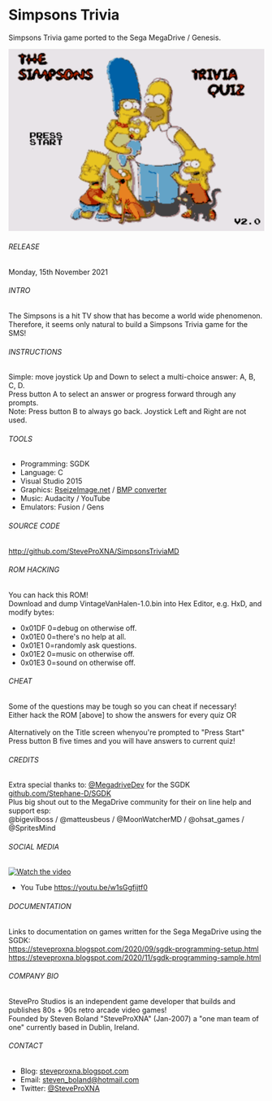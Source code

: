# Simpsons Trivia
Simpsons Trivia game ported to the Sega MegaDrive / Genesis.

![Simpsons Trivia](https://github.com/StevePro7/MyTestRepo/blob/main/img/CoverImage.png)

###### RELEASE
Monday, 15th November 2021

###### INTRO
The Simpsons is a hit TV show that has become a world wide phenomenon.
<br />
Therefore, it seems only natural to build a Simpsons Trivia game for the SMS!

###### INSTRUCTIONS
Simple: move joystick Up and Down to select a multi-choice answer: A, B, C, D.
<br />
Press button A to select an answer or progress forward through any prompts.
<br />
Note: Press button B to always go back.  Joystick Left and Right are not used.

###### TOOLS
- Programming:	SGDK
- Language:		C
- Visual Studio 2015
- Graphics:		[RseizeImage.net](https://resizeimage.net) / [BMP converter](https://online-converting.com/image/convert2bmp)
- Music:		Audacity / YouTube
- Emulators:	Fusion / Gens

###### SOURCE CODE
http://github.com/SteveProXNA/SimpsonsTriviaMD

###### ROM HACKING
You can hack this ROM!  
Download and dump VintageVanHalen-1.0.bin into Hex Editor, e.g. HxD, and modify bytes:
- 0x01DF	0=debug on otherwise off.
- 0x01E0	0=there's no help at all.
- 0x01E1	0=randomly ask questions.
- 0x01E2	0=music on otherwise off.
- 0x01E3	0=sound on otherwise off.

###### CHEAT
Some of the questions may be tough so you can cheat if necessary!
<br />
Either hack the ROM [above] to show the answers for every quiz OR
<br />
<br />
Alternatively on the Title screen whenyou're prompted to "Press Start"
<br />
Press button B five times and you will have answers to current quiz!

###### CREDITS
Extra special thanks to: [@MegadriveDev](https://twitter.com/MegadriveDev) for the SGDK  [github.com/Stephane-D/SGDK](https://github.com/Stephane-D/SGDK)
<br />
Plus big shout out to the MegaDrive community for their on line help and support esp:
<br />
@bigevilboss / @matteusbeus / @MoonWatcherMD / @ohsat_games / @SpritesMind

###### SOCIAL MEDIA
[![Watch the video](https://i9.ytimg.com/vi/HbVpgp_vRAQ/mq2.jpg?sqp=CITNvv4F&rs=AOn4CLDrR35ssjjvgRFA-kUFocHlcIPe6g)](https://youtu.be/w1sGgfijtf0)
- You Tube https://youtu.be/w1sGgfijtf0

###### DOCUMENTATION
Links to documentation on games written for the Sega MegaDrive using the SGDK:
<br />
https://steveproxna.blogspot.com/2020/09/sgdk-programming-setup.html
<br />
https://steveproxna.blogspot.com/2020/11/sgdk-programming-sample.html

###### COMPANY BIO
StevePro Studios is an independent game developer that builds and publishes 80s + 90s retro arcade video games!
<br />
Founded by Steven Boland "SteveProXNA" (Jan-2007) a "one man team of one" currently based in Dublin, Ireland.

###### CONTACT
- Blog:		[steveproxna.blogspot.com](https://steveproxna.blogspot.com)
- Email:	[steven_boland@hotmail.com](mailto:steven_boland@hotmail.com)
- Twitter:	[@SteveProXNA](http://twitter.com/SteveProXNA)
